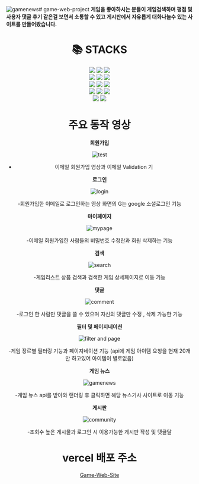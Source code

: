 ![gamenews](https://github.com/ice-bear98/game-web-project/assets/122257455/de7b6f35-991f-4947-8814-0394504c2243)# game-web-project
__게임을 좋아하시는 분들이 게임검색하며 평점 및 사용자 댓글 후기 같은걸 보면서 소통할 수 있고 게시판에서 자유롭게 대화나눌수 있는 사이트를 만들어봤습니다.__

<div align=center><h1>📚 STACKS</h1></div>
<div align=center> 
<img src="https://img.shields.io/badge/git-F05032?style=for-the-badge&logo=git&logoColor=white">
<img src="https://img.shields.io/badge/github-181717?style=for-the-badge&logo=github&logoColor=white">
<img src="https://img.shields.io/badge/react-61DAFB?style=for-the-badge&logo=react&logoColor=black">
<br>
 
 <img src="https://img.shields.io/badge/typescript-3178C6?style=for-the-badge&logo=react&logoColor=black">
 <img src="https://img.shields.io/badge/vite-646CFF?style=for-the-badge&logo=react&logoColor=black">
 <img src=" https://img.shields.io/badge/yarn-2C8EBB?style=for-the-badge&logo=react&logoColor=black
 ">
 <br>
 
 <img src="https://img.shields.io/badge/recoil-3578E5?style=for-the-badge&logo=react&logoColor=black">
 <img src=" https://img.shields.io/badge/axios-5A29E4?style=for-the-badge&logo=react&logoColor=black">
 <img src="https://img.shields.io/badge/tailwindcss-06B6D4?style=for-the-badge&logo=react&logoColor=black">
 <br>
 
 <img src="https://img.shields.io/badge/vercel-000000?style=for-the-badge&logo=react&logoColor=black">
 <img src="https://img.shields.io/badge/firebase-FFCA28?style=for-the-badge&logo=react&logoColor=black">
 <img src="https://img.shields.io/badge/reacthookform-EC5990?style=for-the-badge&logo=react&logoColor=black">
 <br>

 <img src="https://img.shields.io/badge/reactrouter-CA4245?style=for-the-badge&logo=react&logoColor=black">
 <img src="https://img.shields.io/badge/mockserviceworker-FF6A33?style=for-the-badge&logo=react&logoColor=black">

# 주요 동작 영상
__회원가입__

![test](https://github.com/ice-bear98/game-web-project/assets/122257455/fe9c894a-18b1-47e8-8b89-c6441587163c)

- 이메일 회원가입 영상과 이메일 Validation 기

__로그인__

![login](https://github.com/ice-bear98/game-web-project/assets/122257455/2c5295df-8bdd-4dbf-b4fe-dc37f96210a7)

-회원가입한 이메일로 로그인하는 영상 화면의 G는 google 소셜로그인 기능

__마이페이지__

![mypage](https://github.com/ice-bear98/game-web-project/assets/122257455/40e91f40-10c6-4728-8262-b2a11d3a61d4)

-이메일 회원가입한 사람들의 비밀번호 수정란과 회원 삭제하는 기능

__검색__

![search](https://github.com/ice-bear98/game-web-project/assets/122257455/c716d0c6-fd3c-462e-8a58-ca9df329920c)

-게임리스트 상품 검색과 검색한 게임 상세페이지로 이동 기능

__댓글__

![comment](https://github.com/ice-bear98/game-web-project/assets/122257455/87d1d8e4-d397-440d-bc61-e04590a433d1)

-로그인 한 사람만 댓글을 쓸 수 있으며 자신의 댓글만 수정 , 삭제 가능한 기능

__필터 및 페이지네이션__

![filter and page](https://github.com/ice-bear98/game-web-project/assets/122257455/09866209-5bb0-484c-8990-b11f3be28958)

-게임 장르별 필터링 기능과 페이지네이션 기능 (api에 게임 아이템 요청을 현재 20개만 하고있어 아이템이 별로없음)

__게임 뉴스__

![gamenews](https://github.com/ice-bear98/game-web-project/assets/122257455/236a54e0-0943-43fb-b067-88fd16b5c395)

-게임 뉴스 api를 받아와 랜더링 후 클릭하면 해당 뉴스기사 사이트로 이동 기능

__게시판__

![community](https://github.com/ice-bear98/game-web-project/assets/122257455/ec7ff6b3-527d-4817-a2f1-44f6009669d0)

-조회수 높은 게시물과 로그인 시 이용가능한 게시판 작성 및 댓글달

# vercel 배포 주소

[Game-Web-Site](https://game-web-project-eight.vercel.app/)


